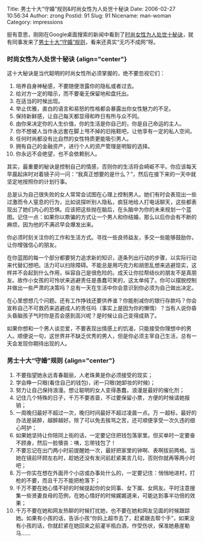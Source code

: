 Title: 男士十大“守婚”规则&时尚女性为人处世十秘诀
Date: 2006-02-27 10:56:34
Author: zrong
Postid: 91
Slug: 91
Nicename: man-woman
Category: impressions

挺有意思，刚刚在Google桌面搜索的新闻中看到了[时尚女性为人处世十秘诀](http://life.people.com.cn/GB/1090/4145135.html)，就有同事发来了[男士十大“守婚”规则](http://life.people.com.cn/GB/1090/4135786.html)，看来还真实“无巧不成网”呀。  
<!--more-->

### 时尚女性为人处世十秘诀 {align="center"}

这十大秘诀是当代聪明的时尚女性所必须掌握的，绝不要忽视它们：

1.  培养自身神秘感，不要随便泄露你的隐私或者过去。
2.  给对方一定的暗示，而不要毫无保留地和盘托出。
3.  在适当的时候出现。
4.  举止优雅，直白的语言和易怒的性格都会暴露出你女性魅力的不足。
5.  保持新鲜感，让自己每天都显得和昨日有所与众不同。
6.  由你来决定你的人生价值，你的生活是你自己的，你是自己命运的主人。
7.  你不想被人当作永远套在脚上甩不掉的旧拖鞋吧，让他享有一定的私人空间。
8.  任何时尚都没有比自然的女性特质更能吸引男人。
9.  拥有自己的金融资产，进行个人的资产管理是明智的选择。
10. 你永远不会绝望，也不会依赖别人。

其实，最重要的秘诀是控制自己的情感，否则你的生活将会崎岖不平。你应该每天早晨起床时对着镜子问一问：“我真正想要的是什么？”，然后在接下来的一天中就坚定地按照你的计划行事。

总是认为自己很失败的女人常常会试图在心理上控制男人。她们有时会表现出一些过激而令人窒息的行为，比如说探听别人隐私，疯狂地给人打电话聊天，这些都表现出了她们内心的恐惧。应该把这些抛在脑后，在头脑中为你的未来规划一个蓝图。记住一点：如果你以欺骗的方式让一个男人和你结婚，那么以后你会有不断的麻烦，因为他的不满迟早会爆发出来。

你必须时刻关注你的工作和生活方式。寻找一些良师益友，多交一些能够鼓励你，让你增强信心的朋友。

在你蓝图的每一个部分都要努力追求新的知识，逐条列出行动的步骤，以实际行动来代替幻想吧。活力可以扫除障碍。不能总是用巧克力和胡思乱想来逃避现实，这样并不会起到什么作用，纵容自己是很危险的。成天让你拉帮结伙的朋友不是真朋友。故作小女孩的可怜状来逃避责任是愚蠢可笑的，这太单纯了。你可以摆脱控制并做出一些严肃的决策吗？总有一天在生活中你会意识到你必须为自己做出决定。

在心里想想几个问题。还有工作挣钱还要供养谁？你能削减你的银行存款吗？你会宣称自己不可救药来逃避成人的责任吗（事实上是因为你的懒惰）？当有人说你昏头昏脑孩子气时你是否会感到高兴呢？是时候让自己变得成熟了。

如果你想和一个男人谈恋爱，不要表现出情感上的饥渴，只能接受你理想中的男人。顺便说一句，这世界并不缺乏优秀的男人，但是你必须主宰自己生活，总有一天会发现你期待出现的人。

### 男士十大“守婚”规则 {align="center"}

1.  不要指望她永远青春靓丽，人老珠黄是你必须接受的现实；
2.  学会睁一只眼(看住自己的钱包)，闭一只眼(她卸妆的时候)；
3.  努力让自己保持浪漫。想让聪明的女人变得愚蠢，浪漫是最好的催化剂；
4.  记住几个特殊的日子，千万不要吝啬，不过要保留小票，方便的时候请她报销；
5.  一周晚归最好不超过一次，晚归时间最好不超过凌晨一点。万
    一超标，最好的办法是装醉，越醉越好。除了可以免去挨骂之苦，还可顺便享受一次久违的细心呵护；
6.  如果她坚持让你陪同上街的话，一定要记住把钱包落家里。但买单时一定要奋不顾身，然后一脸懊丧：咦，忘带钱包了！
7.  不要忘记在出门两小时前提醒她一次，最好把家里的钟啊、表啊拔前两格。当她在镜前环顾左右时，趁她还没有发问前赶紧美言几句，否则你就再等两小时吧；
8.  万一你实在想在外面开个小店或办事处什么的，一定要记住：悄悄地进村，打枪的不要，而且千万不能把枪落下；
9.  千万不要在她心情不好的时候提起你的女同事、女下属、女网友。平时注意搜集一些贤妻良母的范例，在她心情好的时候娓娓道来，可能达到事半功倍的效果；
10. 千万不要在她和网友热聊的时候打扰她，也不要在她和网友见面的时候跟踪她。如果有小孩的话，告诉小孩“你妈上超市去了，赶紧跟去帮个手”，如果没有小孩的话，你就赶紧在她回来之前灌半瓶白酒，作受伤状，保准她悬崖勒马……

